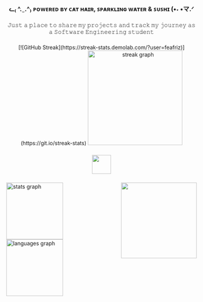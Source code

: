 <h3 align="center">ᓚ₍ ^. ̫ .^₎ ᴘᴏᴡᴇʀᴇᴅ ʙʏ ᴄᴀᴛ ʜᴀɪʀ, ꜱᴘᴀʀᴋʟɪɴɢ ᴡᴀᴛᴇʀ & ꜱᴜꜱʜɪ (•˕ •マ.ᐟ</h3>

###

<p align="center">𝙹𝚞𝚜𝚝 𝚊 𝚙𝚕𝚊𝚌𝚎 𝚝𝚘 𝚜𝚑𝚊𝚛𝚎 𝚖𝚢 𝚙𝚛𝚘𝚓𝚎𝚌𝚝𝚜 𝚊𝚗𝚍 𝚝𝚛𝚊𝚌𝚔 𝚖𝚢 𝚓𝚘𝚞𝚛𝚗𝚎𝚢 𝚊𝚜 𝚊 𝚂𝚘𝚏𝚝𝚠𝚊𝚛𝚎 𝙴𝚗𝚐𝚒𝚗𝚎𝚎𝚛𝚒𝚗𝚐 𝚜𝚝𝚞𝚍𝚎𝚗𝚝</p>

###

<div align="center">
  [![GitHub Streak](https://streak-stats.demolab.com/?user=feafriz)](https://git.io/streak-stats)
  <img src="https://streak-stats.demolab.com?user=feafriz&locale=en&mode=daily&theme=buefy&hide_border=true&border_radius=5&order=3" height="250" alt="streak graph"  />
</div>

###

<div align="center">
  <img height="50" src="https://i.ibb.co/xKcFdW93/Design-sem-nome-14.png"  />
</div>

###

<img align="right" height="200" src="https://i.imgur.com/4Wr2tcv.gif"  />

###

<div align="left">
  <img src="https://github-readme-stats.vercel.app/api?username=feafriz&hide_title=false&hide_rank=false&show_icons=true&include_all_commits=true&count_private=false&disable_animations=false&theme=buefy&locale=en&hide_border=true&order=1&custom_title=Stats" height="150" alt="stats graph"  />
  <img src="https://github-readme-stats.vercel.app/api/top-langs?username=feafriz&locale=en&hide_title=false&layout=compact&card_width=320&langs_count=5&theme=buefy&hide_border=true&order=2" height="150" alt="languages graph"  />
</div>

###
